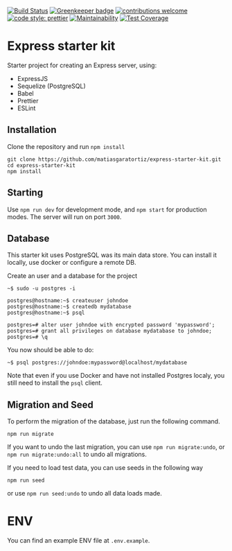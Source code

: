 [![Build Status](https://travis-ci.com/matiasgaratortiz/express-starter-kit.svg?branch=master)](https://travis-ci.com/matiasgaratortiz/express-starter-kit)
[![Greenkeeper badge](https://badges.greenkeeper.io/matiasgaratortiz/express-starter-kit.svg)](https://greenkeeper.io/)
[![contributions welcome](https://img.shields.io/badge/contributions-welcome-brightgreen.svg?style=flat)](https://github.com/matiasgaratortiz/express-starter-kit/issues)
[![code style: prettier](https://img.shields.io/badge/code_style-prettier-ff69b4.svg?style=flat)](https://github.com/prettier/prettier)
[![Maintainability](https://api.codeclimate.com/v1/badges/202e3d0d1d7c443c0d52/maintainability)](https://codeclimate.com/github/matiasgaratortiz/express-starter-kit/maintainability)
[![Test Coverage](https://api.codeclimate.com/v1/badges/202e3d0d1d7c443c0d52/test_coverage)](https://codeclimate.com/github/matiasgaratortiz/express-starter-kit/test_coverage)

# Express starter kit

Starter project for creating an Express server, using:

-   ExpressJS
-   Sequelize (PostgreSQL)
-   Babel
-   Prettier
-   ESLint

## Installation

Clone the repository and run `npm install`

```
git clone https://github.com/matiasgaratortiz/express-starter-kit.git
cd express-starter-kit
npm install
```

## Starting

Use `npm run dev` for development mode, and `npm start` for production modes. The server will run on port `3000`.

## Database

This starter kit uses PostgreSQL was its main data store. You can install it locally, use docker or configure a remote DB.

Create an user and a database for the project

```
~$ sudo -u postgres -i

postgres@hostname:~$ createuser johndoe
postgres@hostname:~$ createdb mydatabase
postgres@hostname:~$ psql

postgres=# alter user johndoe with encrypted password 'mypassword';
postgres=# grant all privileges on database mydatabase to johndoe;
postgres=# \q
```

You now should be able to do:

```
~$ psql postgres://johndoe:mypassword@localhost/mydatabase
```

Note that even if you use Docker and have not installed Postgres localy, you still need to install the `psql` client.

## Migration and Seed

To perform the migration of the database, just run the following command.

```
npm run migrate
```

If you want to undo the last migration, you can use `npm run migrate:undo`, or `npm run migrate:undo:all` to undo all migrations.

If you need to load test data, you can use seeds in the following way

```
npm run seed
```

or use `npm run seed:undo` to undo all data loads made.

# ENV

You can find an example ENV file at `.env.example`.
